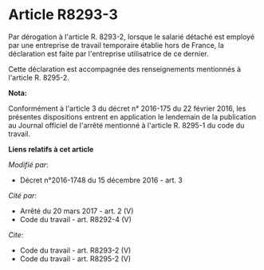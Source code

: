 # Article R8293-3

Par dérogation à l'article R. 8293-2, lorsque le salarié détaché est employé par une entreprise de travail temporaire établie
hors de France, la déclaration est faite par l'entreprise utilisatrice de ce dernier. 

Cette déclaration est accompagnée des renseignements mentionnés à l'article R. 8295-2.

**Nota:**

Conformément à l'article 3 du décret n° 2016-175 du 22 février 2016, les présentes dispositions entrent en application le
lendemain de la publication au Journal officiel de l'arrêté mentionné à l'article R. 8295-1 du code du travail.

**Liens relatifs à cet article**

_Modifié par_:

  - Décret n°2016-1748 du 15 décembre 2016 - art. 3

_Cité par_:

  - Arrêté du 20 mars 2017 - art. 2 (V)
  - Code du travail - art. R8292-4 (V)

_Cite_:

  - Code du travail - art. R8293-2 (V)
  - Code du travail - art. R8295-2 (V)
